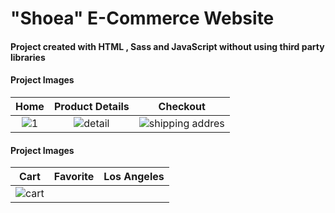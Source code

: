 # "Shoea" E-Commerce Website
####  Project created with HTML , Sass and JavaScript without using third party libraries

#### Project Images

| Home     | Product Details      | Checkout  |
| :---:    |   :---:              | :---:     |
| ![1](https://github.com/shi-najafi88/shoes_store/assets/113782959/6de73f47-aed0-4dbe-a8e7-5e593d313257) | ![detail](https://github.com/shi-najafi88/shoes_store/assets/113782959/fbd2f132-decc-4831-8b29-120b5d2458bd)| ![shipping addres](https://github.com/shi-najafi88/shoes_store/assets/113782959/bdcd231c-9e59-4368-84c8-e35afab59ba5) |

#### Project Images
| Cart     | Favorite  | Los Angeles  |
| :---:    | :---:  | :---:     |
| ![cart](https://github.com/shi-najafi88/shoes_store/assets/113782959/c64789cb-b921-4bc4-8386-817f29f50be2)
